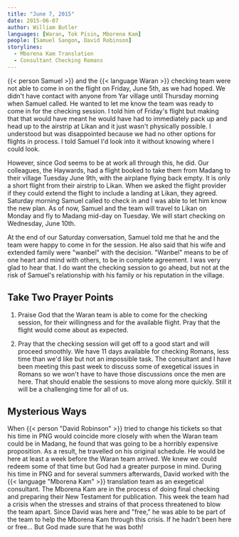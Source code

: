 ```yaml
---
title: "June 7, 2015"
date: 2015-06-07
author: William Butler
languages: [Waran, Tok Pisin, Mborena Kam]
people: [Samuel Sangon, David Robinson]
storylines:
  - Mborena Kam Translation
  - Consultant Checking Romans
---
```


{{< person Samuel >}} and the {{< language Waran >}} checking team were not able to come in on the flight on Friday, June 5th, as we had hoped. We didn't have contact with anyone from Yar village until Thursday morning when Samuel called. He wanted to let me know the team was ready to come in for the checking session. I told him of Friday's flight but making that that would have meant he would have had to immediately pack up and head up to the airstrip at Likan and it just wasn't physically possible. I understood but was disappointed because we had no other options for flights in process. I told Samuel I'd look into it without knowing where I could look.

However, since God seems to be at work all through this, he did. Our colleagues, the Haywards, had a flight booked to take them from Madang to their village Tuesday June 9th, with the airplane flying back empty. It is only a short flight from their airstrip to Likan. When we asked the flight provider if they could extend the flight to include a landing at Likan, they agreed. Saturday morning Samuel called to check in and I was able to let him know the new plan. As of now, Samuel and the team will travel to Likan on Monday and fly to Madang mid-day on Tuesday. We will start checking on Wednesday, June 10th.

At the end of our Saturday conversation, Samuel told me that he and the team were happy to come in for the session. He also said that his wife and extended family were "wanbel" with the decision. "Wanbel" means to be of one heart and mind with others, to be in complete agreement. I was very glad to hear that. I do want the checking session to go ahead, but not at the risk of Samuel's relationship with his family or his reputation in the village.

## Take Two Prayer Points

1. Praise God that the Waran team is able to come for the checking session, for their willingness and for the available flight. Pray that the flight would come about as expected.

2. Pray that the checking session will get off to a good start and will proceed smoothly. We have 11 days available for checking Romans, less time than we'd like but not an impossible task. The consultant and I have been meeting this past week to discuss some of exegetical issues in Romans so we won't have to have those discussions once the men are here. That should enable the sessions to move along more quickly. Still it will be a challenging time for all of us.

## Mysterious Ways

When {{< person "David Robinson" >}} tried to change his tickets so that his time in PNG would coincide more closely with when the Waran team could be in Madang, he found that was going to be a horribly expensive proposition. As a result, he travelled on his original schedule. He would be here at least a week before the Waran team arrived. We knew we could redeem some of that time but God had a greater purpose in mind. During his time in PNG and for several summers afterwards, David worked with the {{< language "Mborena Kam" >}} translation team as an exegetical consultant. The Mborena Kam are in the process of doing final checking and preparing their New Testament for publication. This week the team had a crisis when the stresses and strains of that process threatened to blow the team apart. Since David was here and "free," he was able to be part of the team to help the Mborena Kam through this crisis. If he hadn't been here or free... But God made sure that he was both!
